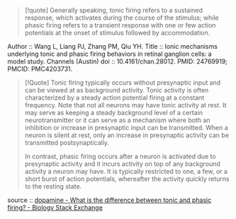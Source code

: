 >[!quote]
>Generally speaking, tonic firing refers to a sustained response, which activates during the course of the stimulus; while phasic firing refers to a transient response with one or few action potentials at the onset of stimulus followed by accommodation.

Author :: Wang L, Liang PJ, Zhang PM, Qiu YH. 
Title :: Ionic mechanisms underlying tonic and phasic firing behaviors in retinal ganglion cells: a model study. Channels (Austin)
doi :: 10.4161/chan.28012. PMID: 24769919; PMCID: PMC4203731.

> [!Quote]
> Tonic firing typically occurs without presynaptic input and can be viewed at as background activity. Tonic activity is often characterized by a steady action potential firing at a constant frequency. Note that not all neurons may have tonic activity at rest. It may serve as keeping a steady background level of a certain neurotransmitter or it can serve as a mechanism where both an inhibition or increase in presynaptic input can be transmitted. When a neuron is silent at rest, only an increase in presynaptic activity can be transmitted postsynaptically.
> 
> In contrast, phasic firing occurs after a neuron is activated due to presynaptic activity and it incurs activity on top of any background activity a neuron may have. It is typically restricted to one, a few, or a short burst of action potentials, whereafter the activity quickly returns to the resting state.

source :: [dopamine - What is the difference between tonic and phasic firing? - Biology Stack Exchange](https://biology.stackexchange.com/questions/24339/what-is-the-difference-between-tonic-and-phasic-firing)